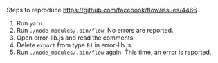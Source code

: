 Steps to reproduce https://github.com/facebook/flow/issues/4466

 1. Run `yarn`.
 2. Run `./node_modules/.bin/flow`. No errors are reported.
 3. Open error-lib.js and read the comments.
 4. Delete `export` from type `B1` in error-lib.js.
 5. Run `./node_modules/.bin/flow` again. This time, an error is reported.

